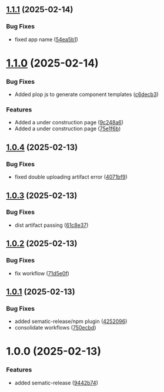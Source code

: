 ## [1.1.1](https://github.com/feixie1980/ai-duel/compare/v1.1.0...v1.1.1) (2025-02-14)


### Bug Fixes

* fixed app name ([54ea5b1](https://github.com/feixie1980/ai-duel/commit/54ea5b1b66bd6066ab9c89192d6af88c41c4f445))

# [1.1.0](https://github.com/feixie1980/ai-duel/compare/v1.0.4...v1.1.0) (2025-02-14)


### Bug Fixes

* Added plop js to generate component templates ([c6decb3](https://github.com/feixie1980/ai-duel/commit/c6decb3c214af2104e4a86289f75751657513bbd))


### Features

* Added a under construction page ([9c248a6](https://github.com/feixie1980/ai-duel/commit/9c248a69e43435dcba36b49bc01830d05b9879aa))
* Added a under construction page ([75e1f6b](https://github.com/feixie1980/ai-duel/commit/75e1f6bf69180395173971876db7f1cfb344567a))

## [1.0.4](https://github.com/feixie1980/coding-ai-chat/compare/v1.0.3...v1.0.4) (2025-02-13)


### Bug Fixes

* fixed double uploading artifact error ([4071bf9](https://github.com/feixie1980/coding-ai-chat/commit/4071bf984375cb4e13314c7212471a95ec1e3155))

## [1.0.3](https://github.com/feixie1980/coding-ai-chat/compare/v1.0.2...v1.0.3) (2025-02-13)


### Bug Fixes

* dist artifact passing ([61c8e37](https://github.com/feixie1980/coding-ai-chat/commit/61c8e37a629d78595d13d244328937b1382d1963))

## [1.0.2](https://github.com/feixie1980/coding-ai-chat/compare/v1.0.1...v1.0.2) (2025-02-13)


### Bug Fixes

* fix workflow ([71d5e0f](https://github.com/feixie1980/coding-ai-chat/commit/71d5e0fe3f070d3279c38b0f22243f81e395fe07))

## [1.0.1](https://github.com/feixie1980/coding-ai-chat/compare/v1.0.0...v1.0.1) (2025-02-13)


### Bug Fixes

* added sematic-release/npm plugin ([4252096](https://github.com/feixie1980/coding-ai-chat/commit/425209694f48dd622d8e813b791d5ce5562fc01f))
* consolidate workflows ([750ecbd](https://github.com/feixie1980/coding-ai-chat/commit/750ecbd958fd13f2ecb5b7a171833deb256f6102))

# 1.0.0 (2025-02-13)


### Features

* added sematic-release ([9442b74](https://github.com/feixie1980/coding-ai-chat/commit/9442b74b95eada7e54ffd51bea95174e9d0e265b))
